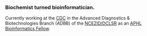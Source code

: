 ### Biochemist turned bioinformatician.

Currently working at the [CDC](https://www.cdc.gov/) in the Advanced Diagnostics & Biotechnologies Branch (ADBB) of the [NCEZID/DCLSR](https://www.cdc.gov/ncezid/who-we-are/ncezid-divisions/index.html) as an [APHL Bioinformatics Fellow](https://www.aphl.org/Career-Pathways/fellowships/Pages/default.aspx).
